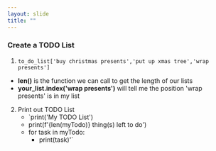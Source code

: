 ```yaml
---
layout: slide
title: ""
---
```

### Create a TODO List

1. `to_do_list['buy christmas presents','put up xmas tree','wrap presents']`

- **len()** is the function we can call to get the length of our lists  
- **your_list.index('wrap presents')** will tell me the position 'wrap presents' is in my list 

2. Print out TODO List
    - `print('My TODO List')
    - print(f'{len(myTodo)} thing(s) left to do')
    - for task in myTodo:
        - print(task)'`
